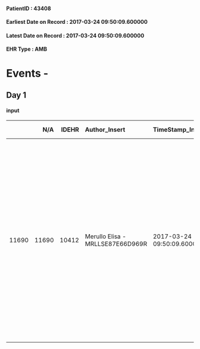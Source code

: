 
#### PatientID : 43408
#### Earliest Date on Record : 2017-03-24 09:50:09.600000
#### Latest Date on Record : 2017-03-24 09:50:09.600000
#### EHR Type : AMB

# Events - 

## Day 1

#### input
|       |    N/A |   IDEHR | Author_Insert                    | TimeStamp_Insert           | EHRType   |   PatientID |   IDDigitalSignDocument | persone_vicine   |   Unnamed: 0_x.1 |   IDANAMNESI_SOCIALE | Patient   | FamigliaAltro   | Paziente_T   | FamigliaAltro_T   |   Non_Rilevabile_x.1 | Note_Non_Rilevabile_x.1   | opt_Problemi   | Note_I                                                                                                                                                                                                                                                                                                | ds_note_timori                                                                                        | chk_contr_sintomi   | opt_paziente_a   | opt_famiglia_a   | opt_adeguatezza   | ds_note_ad     | opt_paziente_solo   | ds_note_con                                                                                                                                                                                                                                                                                                     | opt_presente_assente   | Presenza_minori   | ds_familiari_coinv   | opt_necessario   | opt_presente   | opt_risorse_ec   | opt_paziente_psi   | opt_Ins_vol   | ds_note_prio                                                                                                   | opt_paziente_ad   | opt_caregiver_ad   | opt_esenzione   | opt_inv_civile   |   ds_codice_es | Needs     | opt_disponibilita_f   | opt_indennita_acc   | opt_legge   | opt_famiglia_psi   | opt_disponibilit_paz   |
|------:|-------:|--------:|:---------------------------------|:---------------------------|:----------|------------:|------------------------:|:-----------------|-----------------:|---------------------:|:----------|:----------------|:-------------|:------------------|---------------------:|:--------------------------|:---------------|:------------------------------------------------------------------------------------------------------------------------------------------------------------------------------------------------------------------------------------------------------------------------------------------------------|:------------------------------------------------------------------------------------------------------|:--------------------|:-----------------|:-----------------|:------------------|:---------------|:--------------------|:----------------------------------------------------------------------------------------------------------------------------------------------------------------------------------------------------------------------------------------------------------------------------------------------------------------|:-----------------------|:------------------|:---------------------|:-----------------|:---------------|:-----------------|:-------------------|:--------------|:---------------------------------------------------------------------------------------------------------------|:------------------|:-------------------|:----------------|:-----------------|---------------:|:----------|:----------------------|:--------------------|:------------|:-------------------|:-----------------------|
| 11690 |  11690 |   10412 | Merullo Elisa - MRLLSE87E66D969R | 2017-03-24 09:50:09.600000 | AMB       |       43408 |                  694451 | N/A              |             5647 |                 3609 | Si#1      | Si#1            | No#0         | Si#1              |                    0 | NR                        | Si#1           | La pz non sa nulla. Non sa neanche del trasferimento in hospice: le verr√† detto che andr√† in una struttura per stabilizzare il quadro clinico. La figlia consapevole della situazione ma non vuole comunque dire niente alla mamma. Figlio pi√π fragile di tutti: non accetta la situazione clinica | La figlia teme che la mamma possa soffrire ed inoltre ha paura per l'aspetto emotivo della situazione | controllo sintomi#0 | Indefinite#2     | Congruenti#1     | Si#1              | Figli presenti | Si#1                | La pz prima del ricovero viveva sola. Al piano di sopra dello stesso stabile vive la figlia. La figlia a sua volta ha due figli (uno di 9 e uno di 19 anni). Il ragazzino di 9 anni ha a sua volta una sindrome reumatoide quindi spesso fa accessi in ospedale. La figlia si sta inoltre separando dal marito. | Assente#0              | No#0              | sons                 | Si#1             | No#0           | Adeguate#1       | No#0               | Si#1          | Il bisogno espresso √® a livello clinico assistenziale. Spiegato l'hospice e il senso della nostra assistenza. | Parziale#1        | Totale#2           | Si#1            | No#0             |             48 | Clinici#0 | Si#1                  | No#0                | No#0        | S√¨#1              | No#0                   |


